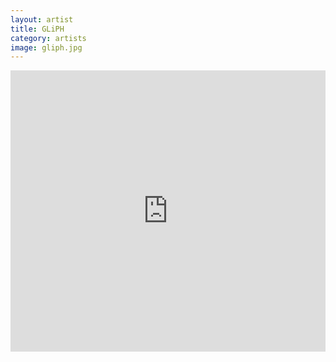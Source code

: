 ```yaml
---
layout: artist
title: GLiPH
category: artists
image: gliph.jpg
---
```

<p></p>
<iframe width="100%" height="450" scrolling="no" frameborder="no" src="https://w.soundcloud.com/player/?url=https%3A//api.soundcloud.com/users/9880689&amp;color=999999&amp;auto_play=false&amp;hide_related=true&amp;show_artwork=false"></iframe>
